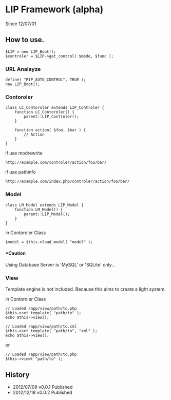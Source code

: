 # LIP Framework (alpha)

Since 12/07/01

## How to use.

    $LIP = new LIP_Boot();
    $controler = $LIP->get_control( $mode, $func );

### URL Analayze

    define( "RIP_AUTO_CONTROL", TRUE );
    new LIP_Boot();

### Contoroler

    class LC_Contoroler extends LIP_Controler {
    	function LC_Contoroler() {
    		parent::LIP_Controler();
    	}

    	function action( $foo, $bar ) {
    		// Action
    	}
    }

if use modrewrite

    http://example.com/controler/action/foo/bar/

if use pathinfo

    http://example.com/index.php/controler/action/foo/bar/

### Model

    class LM_Model extends LIP_Model {
    	function LM_Model() {
    		parent::LIP_Model();
    	}
    }

in Contoroler Class

    $model = $this->load_model( "model" );

#### *Caution

Using Database Server is 'MySQL' or 'SQLite' only...

### View

Template engine is not included. Because this aims to create a light system.

in Contoroler Class

    // Loaded /app/view/path/to.php
    $this->set_template( "path/to" );
    echo $this->view();

    // Loaded /app/view/path/to.xml
    $this->set_template( "path/to", "xml" );
    echo $this->view();

or

    // Loaded /app/view/path/to.php
    $this->view( "path/to" );

## History

- 2012/07/09 v0.0.1 Published
- 2012/12/18 v0.0.2 Published
